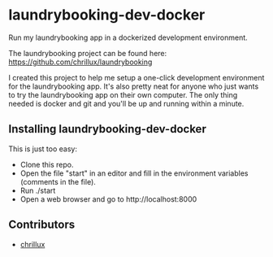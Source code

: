 # laundrybooking-dev-docker
Run my laundrybooking app in a dockerized development environment.

The laundrybooking project can be found here: https://github.com/chrillux/laundrybooking

I created this project to help me setup a one-click development environment for the laundrybooking app. It's also pretty neat for anyone who just wants to try the laundrybooking app on their own computer. The only thing needed is docker and git and you'll be up and running within a minute.

## Installing laundrybooking-dev-docker

This is just too easy:

* Clone this repo.
* Open the file "start" in an editor and fill in the environment variables (comments in the file).
* Run ./start
* Open a web browser and go to http://localhost:8000

## Contributors
* [chrillux](https://github.com/chrillux)
